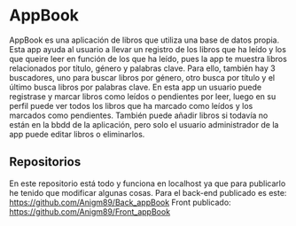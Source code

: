 # AppBook
AppBook es una aplicación de libros que utiliza una base de datos propia. Esta app ayuda al usuario a llevar un registro de los libros que ha leído y los que queire leer en función de los que ha leído, pues la app te muestra libros relacionados por título, género y palabras clave. Para ello, también hay 3 buscadores, uno para buscar libros por género, otro busca por título y el último busca libros por palabras clave.
En esta app un usuario puede registrase y marcar libros como leídos o pendientes por leer, luego en su perfil puede ver todos los libros que ha marcado como leídos y los marcados como pendientes.
También puede añadir libros si todavía no están en la bbdd de la aplicación, pero solo el usuario administrador de la app puede editar libros o eliminarlos.

## Repositorios 
En este repositorio está todo y funciona en localhost ya que para publicarlo he tenido que modificar algunas cosas.
Para el back-end publicado es este: https://github.com/Anigm89/Back_appBook
Front publicado: https://github.com/Anigm89/Front_appBook


